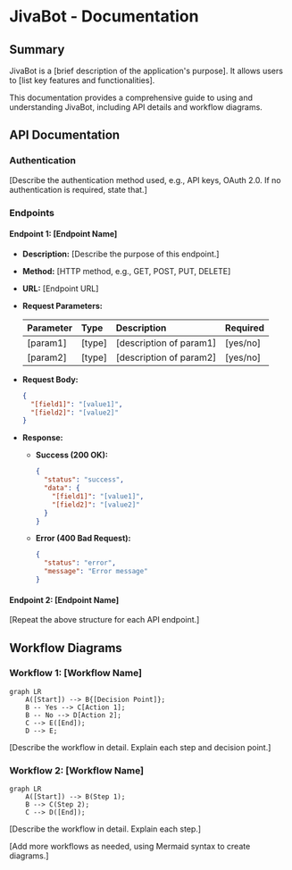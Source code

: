 # JivaBot - Documentation

## Summary

JivaBot is a [brief description of the application's purpose]. It allows users to [list key features and functionalities].

This documentation provides a comprehensive guide to using and understanding JivaBot, including API details and workflow diagrams.

## API Documentation

### Authentication

[Describe the authentication method used, e.g., API keys, OAuth 2.0. If no authentication is required, state that.]

### Endpoints

#### Endpoint 1: [Endpoint Name]

*   **Description:** [Describe the purpose of this endpoint.]
*   **Method:** [HTTP method, e.g., GET, POST, PUT, DELETE]
*   **URL:** [Endpoint URL]
*   **Request Parameters:**

    | Parameter | Type   | Description             | Required |
    | :-------- | :----- | :---------------------- | :------- |
    | [param1]  | [type] | [description of param1] | [yes/no] |
    | [param2]  | [type] | [description of param2] | [yes/no] |
*   **Request Body:**

    ```json
    {
      "[field1]": "[value1]",
      "[field2]": "[value2]"
    }
    ```
*   **Response:**

    *   **Success (200 OK):**

        ```json
        {
          "status": "success",
          "data": {
            "[field1]": "[value1]",
            "[field2]": "[value2]"
          }
        }
        ```
    *   **Error (400 Bad Request):**

        ```json
        {
          "status": "error",
          "message": "Error message"
        }
        ```

#### Endpoint 2: [Endpoint Name]

[Repeat the above structure for each API endpoint.]

## Workflow Diagrams

### Workflow 1: [Workflow Name]

```mermaid
graph LR
    A([Start]) --> B{[Decision Point]};
    B -- Yes --> C[Action 1];
    B -- No --> D[Action 2];
    C --> E([End]);
    D --> E;
```

[Describe the workflow in detail. Explain each step and decision point.]

### Workflow 2: [Workflow Name]

```mermaid
graph LR
    A([Start]) --> B(Step 1);
    B --> C(Step 2);
    C --> D([End]);
```

[Describe the workflow in detail. Explain each step.]

[Add more workflows as needed, using Mermaid syntax to create diagrams.]

